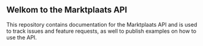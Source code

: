 Welkom to the Marktplaats API
-----------------------------

This repository contains documentation for the Marktplaats API and is used
to track issues and feature requests, as well to publish examples on how to
use the API.
